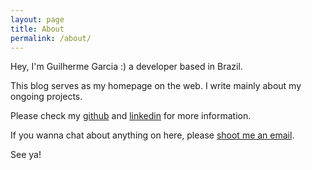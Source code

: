 ```yaml
---
layout: page
title: About
permalink: /about/
---
```


Hey, I'm Guilherme Garcia :) a developer based in Brazil.

This blog serves as my homepage on the web. I write mainly about my ongoing projects.

Please check my [github](https://github.com/guites) and [linkedin](https://www.linkedin.com/in/guilhermebgarcia) for more information.

If you wanna chat about anything on here, please <a href="mailto:hello@guilhermegarcia.dev">shoot me an email</a>.

See ya!
